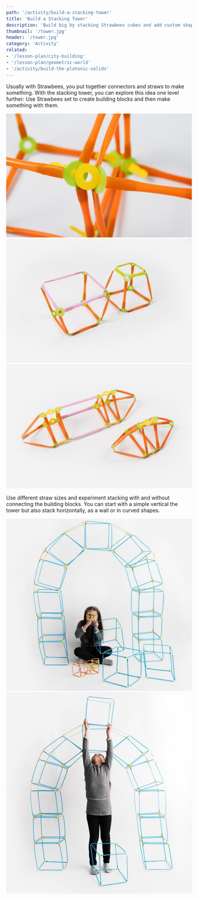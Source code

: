 ```yaml
---
path: '/activity/build-a-stacking-tower'
title: 'Build a Stacking Tower'
description: 'Build big by stacking Strawbees cubes and add custom shapes to style it.'
thumbnail: '/tower.jpg'
header: '/tower.jpg'
category: 'Activity'
related:
- '/lesson-plan/city-building'
- '/lesson-plan/geometric-world'
- '/activity/build-the-platonic-solids'
---
```


<section component="youtube" url="https://youtu.be/yiay9V7Ye7E"></section>

Usually with Strawbees, you put together connectors and straws to make something. With the stacking tower, you can explore this idea one level further: Use Strawbees set to create building blocks and then make something with them.

<section component="gallery">

![Fit the legs of the connector all the way through to tighten up](/tower2.jpg)
![Experiment with different straw sizes and try stacking them](/tower3.jpg)
![Stacking also works for other shapes than cubes](/tower4.jpg)

</section>

Use different straw sizes and experiment stacking with and without connecting the building blocks. You can start with a simple vertical the tower but also stack horizontally, as a wall or in curved shapes.

<section component="gallery">

![Go beyond a tower and explore other architectural features](/tower6.jpg)
![Dream big, build bigger!](/tower7.jpg)

</section>
